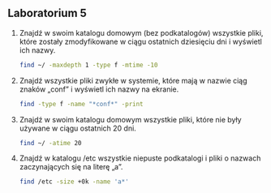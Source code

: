 ## Laboratorium 5

1. Znajdź w swoim katalogu domowym (bez podkatalogów) wszystkie pliki, które zostały zmodyfikowane w ciągu ostatnich 
dziesięciu dni i wyświetl ich nazwy.
    ```sh
    find ~/ -maxdepth 1 -type f -mtime -10
    ```

2. Znajdź wszystkie pliki zwykłe w systemie, które mają w nazwie ciąg znaków „conf” i wyświetl ich nazwy na ekranie.
    ```sh
    find -type f -name "*conf*" -print
    ```

3. Znajdź w swoim katalogu domowym wszystkie pliki, które nie były używane w ciągu ostatnich 20 dni.
    ```sh 
    find ~/ -atime 20 
    ```

4. Znajdź w katalogu /etc wszystkie niepuste podkatalogi i pliki o nazwach zaczynających się na literę „a”.
    ```sh
    find /etc -size +0k -name 'a*'
    ```
    
